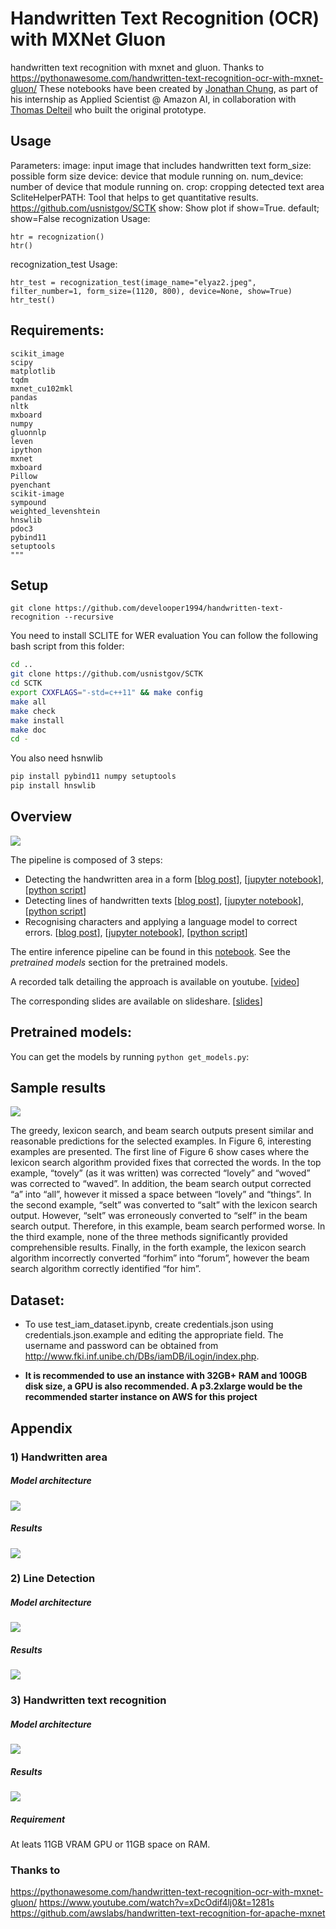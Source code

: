 # Handwritten Text Recognition (OCR) with MXNet Gluon 
handwritten text recognition with mxnet and gluon. Thanks to https://pythonawesome.com/handwritten-text-recognition-ocr-with-mxnet-gluon/
These notebooks have been created by [Jonathan Chung](https://github.com/jonomon), as part of his internship as Applied Scientist @ Amazon AI, in collaboration with [Thomas Delteil](https://github.com/ThomasDelteil) who built the original prototype.
## Usage
Parameters:
        image: input image that includes handwritten text
        form_size: possible form size
        device: device that module running on.
        num_device: number of device that module running on.
        crop: cropping detected text area
        ScliteHelperPATH: Tool that helps to get quantitative results. https://github.com/usnistgov/SCTK
        show: Show plot if show=True. default; show=False
recognization Usage:

    htr = recognization()
    htr()

recognization_test Usage:

    htr_test = recognization_test(image_name="elyaz2.jpeg", filter_number=1, form_size=(1120, 800), device=None, show=True)
    htr_test()
    
## Requirements:
    scikit_image
    scipy
    matplotlib
    tqdm
    mxnet_cu102mkl
    pandas
    nltk
    mxboard
    numpy
    gluonnlp
    leven
    ipython
    mxnet
    mxboard
    Pillow
    pyenchant
    scikit-image
    sympound
    weighted_levenshtein
    hnswlib
    pdoc3
    pybind11
    setuptools
    """

## Setup

`git clone https://github.com/develooper1994/handwritten-text-recognition --recursive`

You need to install SCLITE for WER evaluation
You can follow the following bash script from this folder:

```bash or batch
cd ..
git clone https://github.com/usnistgov/SCTK
cd SCTK
export CXXFLAGS="-std=c++11" && make config
make all
make check
make install
make doc
cd -
```

You also need hsnwlib

```bash or batch
pip install pybind11 numpy setuptools
pip install hnswlib
```

## Overview 

![](https://cdn-images-1.medium.com/max/1000/1*nJ-ePgwhOjOhFH3lJuSuFA.png)

The pipeline is composed of 3 steps:
- Detecting the handwritten area in a form [[blog post](https://medium.com/apache-mxnet/page-segmentation-with-gluon-dcb4e5955e2)], [[jupyter notebook](https://github.com/awslabs/handwritten-text-recognition-for-apache-mxnet/blob/master/1_b_paragraph_segmentation_dcnn.ipynb)], [[python script](https://github.com/awslabs/handwritten-text-recognition-for-apache-mxnet/blob/master/ocr/scripts/paragraph_segmentation_dcnn.py)]
- Detecting lines of handwritten texts [[blog post](https://medium.com/apache-mxnet/handwriting-ocr-line-segmentation-with-gluon-7af419f3a3d8)], [[jupyter notebook](https://github.com/awslabs/handwritten-text-recognition-for-apache-mxnet/blob/master/2_line_word_segmentation.ipynb)], [[python script](https://github.com/awslabs/handwritten-text-recognition-for-apache-mxnet/blob/master/word_and_line_segmentation.py)]
- Recognising characters and applying a language model to correct errors. [[blog post](https://medium.com/apache-mxnet/handwriting-ocr-handwriting-recognition-and-language-modeling-with-mxnet-gluon-4c7165788c67)], [[jupyter notebook](https://github.com/awslabs/handwritten-text-recognition-for-apache-mxnet/blob/master/3_handwriting_recognition.ipynb)], [[python script](https://github.com/awslabs/handwritten-text-recognition-for-apache-mxnet/blob/master/ocr/scripts/handwriting_line_recognition.py)]

The entire inference pipeline can be found in this [notebook](https://github.com/awslabs/handwritten-text-recognition-for-apache-mxnet/blob/master/0_handwriting_ocr.ipynb). See the *pretrained models* section for the pretrained models.

A recorded talk detailing the approach is available on youtube. [[video](https://www.youtube.com/watch?v=xDcOdif4lj0)]

The corresponding slides are available on slideshare. [[slides](https://www.slideshare.net/apachemxnet/ocr-with-mxnet-gluon)]

## Pretrained models:

You can get the models by running `python get_models.py`:

## Sample results

![](https://cdn-images-1.medium.com/max/2000/1*8lnqqlqomgdGshJB12dW1Q.png)

The greedy, lexicon search, and beam search outputs present similar and reasonable predictions for the selected examples. In Figure 6, interesting examples are presented. The first line of Figure 6 show cases where the lexicon search algorithm provided fixes that corrected the words. In the top example, “tovely” (as it was written) was corrected “lovely” and “woved” was corrected to “waved”. In addition, the beam search output corrected “a” into “all”, however it missed a space between “lovely” and “things”. In the second example, “selt” was converted to “salt” with the lexicon search output. However, “selt” was erroneously converted to “self” in the beam search output. Therefore, in this example, beam search performed worse. In the third example, none of the three methods significantly provided comprehensible results. Finally, in the forth example, the lexicon search algorithm incorrectly converted “forhim” into “forum”, however the beam search algorithm correctly identified “for him”.

## Dataset:
* To use test_iam_dataset.ipynb, create credentials.json using credentials.json.example and editing the appropriate field. The username and password can be obtained from http://www.fki.inf.unibe.ch/DBs/iamDB/iLogin/index.php.

* **It is recommended to use an instance with 32GB+ RAM and 100GB disk size, a GPU is also recommended. A p3.2xlarge would be the recommended starter instance on AWS for this project**

## Appendix

### 1) Handwritten area

#####  Model architecture

![](https://cdn-images-1.medium.com/max/1000/1*AggJmOXhjSySPf_4rPk4FA.png)

##### Results

![](https://cdn-images-1.medium.com/max/800/1*HEb82jJp93I0EFgYlJhfAw.png) 

### 2) Line Detection

##### Model architecture

![](https://cdn-images-1.medium.com/max/800/1*jMkO7hy-1f0ZFHT3S2iH0Q.png)

##### Results

![](https://cdn-images-1.medium.com/max/1000/1*JJGwLXJL-bV7zsfrfw84ew.png)

### 3) Handwritten text recognition

##### Model architecture

![](https://cdn-images-1.medium.com/max/800/1*JTbCUnKgAySN--zJqzqy0Q.png)

##### Results

![](https://cdn-images-1.medium.com/max/2000/1*8lnqqlqomgdGshJB12dW1Q.png)

##### Requirement
At leats 11GB VRAM GPU or 11GB space on RAM.

### Thanks to
https://pythonawesome.com/handwritten-text-recognition-ocr-with-mxnet-gluon/
https://www.youtube.com/watch?v=xDcOdif4lj0&t=1281s
https://github.com/awslabs/handwritten-text-recognition-for-apache-mxnet